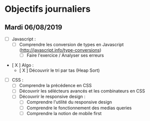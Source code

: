 # Objectifs journaliers

## Mardi 06/08/2019

* [  ] Javascript :
  * [  ] Comprendre les conversion de types en Javascript (http://javascript.info/type-conversions)
    * [  ] Faire l'exercice / Analyser ses erreurs

* [ X ] Algo : 
  * [ X ] Découvrir le tri par tas (Heap Sort)

* [  ] CSS : 
    * [  ] Comprendre la précédence en CSS
    * [  ] Découvrir les sélécteurs avancés et les combinateurs en CSS
    * [  ] Découvrir le responsive design :
        * [  ] Comprendre l'utilité du responsive design
        * [  ] Comprendre le fonctionnement des medias queries
        * [  ] Comprendre la notion de mobile first
